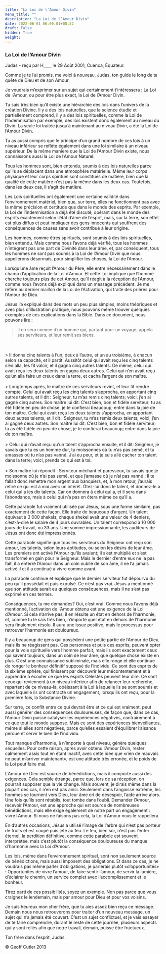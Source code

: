 ```yaml
---
title: "La Loi de l’Amour Divin"
menu_title: ""
description: "La Loi de l’Amour Divin"
date: 2022-06-01 06:00:01+00:32
draft: False
hidden: True
weight:
---
```

### La Loi de l’Amour Divin

Judas - reçu par H____ le 29 Août 2001, Cuenca, Équateur.

Comme je te l’ai promis, me voici à nouveau, Judas, ton guide le long de ta quête de Dieu et de son Amour.

Je voudrais m’exprimer sur un sujet qui certainement t’intéressera : La Loi de l’Amour, ou pour être plus exact, la Loi de l’Amour Divin.

Tu sais très bien qu’il existe une hiérarchie des lois dans l’univers de la création Divine. Il y a des lois naturelles, que la science étudie et partiellement comprend,  il y a des lois spirituelles, comme la Loi de l’Indemnisation par exemple, des lois existent donc également au niveau du Divin. La seule loi traitée jusqu’à maintenant au niveau Divin, a été la Loi de l’Amour Divin.

Tu as aussi compris que le principe d’un grand nombre de ces lois à un niveau inférieur se reflète également dans une loi similaire à un niveau supérieur. De la même manière que la Loi de l’Amour Divin existe, nous connaissons aussi la Loi de l’Amour Naturel.

Tous les hommes sont, bien entendu, soumis à des lois naturelles parce qu’ils se déplacent dans une atmosphère matérielle. Même leur corps physique et leur corps spirituel sont constitués de matière, bien que la qualité de cette matière n’est pas la même dans les deux cas. Toutefois, dans les deux cas, il s’agit de matière.

Les Lois spirituelles ont également une certaine validité dans l’environnement matériel, bien que, sur terre, elles ne fonctionnent pas avec la même précision et certitude que dans le monde des esprits. Par exemple, la Loi de l’indemnisation a déjà été discuté, opérant dans le monde des esprits exactement selon l’état d’âme de l’esprit, mais, sur la terre, son effet est plus diffus et peut impliquer des gens innocents qui souffrent des conséquences de causes sans avoir contribué à leur origine.

Les hommes, comme êtres spirituels, sont soumis à des lois spirituelles, bien entendu. Mais comme nous l’avons déjà vérifié, tous les hommes n’intègrent pas une part de Divinité dans leur âme, et, par conséquent, tous les hommes ne sont pas soumis à la Loi de l’Amour Divin que nous appellerons désormais, pour simplifier les choses, la Loi de l’Amour.

Lorsqu’une âme reçoit l’Amour du Père, elle entre nécessairement dans le champ d’application de la Loi d’Amour. Et cette Loi implique que l’homme cherche toujours plus de cet Amour, qu’il réagit à la réception de l’Amour, comme nous l’avons déjà expliqué dans un message précédent. Je me réfère au dernier maillon de la Loi de l’Activation, qui traite des prières pour l’Amour de Dieu.

Jésus l’a expliqué dans des mots un peu plus simples, moins théoriques et avec plus d’illustration pratique, nous pouvons même trouver quelques exemples de ces explications dans la Bible. Dans ce document, nous pouvons lire :

> Il en sera comme d’un homme qui, partant pour un voyage, appela ses serviteurs, et leur remit ses biens.
<br>
<br>
> Il donna cinq talents à l’un, deux à l’autre, et un au troisième, à chacun selon sa capacité, et il partit. Aussitôt celui qui avait reçu les cinq talents s’en alla, les fit valoir, et il gagna cinq autres talents. De même, celui qui avait reçu les deux talents en gagna deux autres. Celui qui n’en avait reçu qu’un alla faire un creux dans la terre, et cacha l’argent de son maître.
<br>
<br> 
> Longtemps après, le maître de ces serviteurs revint, et leur fit rendre compte. Celui qui avait reçu les cinq talents s’approcha, en apportant cinq autres talents, et il dit : Seigneur, tu m’as remis cinq talents; voici, j’en ai gagné cinq autres. Son maître lui dit: C’est bien, bon et fidèle serviteur; tu as été fidèle en peu de chose, je te confierai beaucoup; entre dans la joie de ton maître. Celui qui avait reçu les deux talents s’approcha, en apportant deux autres talents, et il dit : Seigneur, tu m’as remis deux talents; voici, j’en ai gagné deux autres. Son maître lui dit: C’est bien, bon et fidèle serviteur; tu as été fidèle en peu de chose, je te confierai beaucoup; entre dans la joie de ton maître.
<br>
<br>
> Celui qui n’avait reçu qu’un talent s’approcha ensuite, et il dit: Seigneur, je savais que tu es un homme dur, tu moissonnes où tu n’as pas semé, et tu amasses où tu n’as pas vanné. J’ai eu peur, et je suis allé cacher ton talent dans la terre; voici, prends ce qui est à toi.
<br>
<br>
> Son maître lui répondit : Serviteur méchant et paresseux, tu savais que je moissonne où je n’ai pas semé, et que j’amasse où je n’ai pas vanné ; Il te fallait donc remettre mon argent aux banquiers, et, à mon retour, j’aurais retiré ce qui est à moi avec un intérêt. Ôtez-lui donc le talent, et donnez-le à celui qui a les dix talents. Car on donnera à celui qui a, et il sera dans l’abondance, mais à celui qui n’a pas on ôtera même ce qu’il a.

Cette parabole fut vraiment utilisée par Jésus, sous une forme similaire, pas exactement de cette façon. Elle traite de beaucoup d’argent. Un talent équivaut à 3 000 shekels, chaque shekel avait une valeur de 4 deniers, c’est-à-dire le salaire de 4 jours ouvrables. Un talent correspond à 10 000 jours de travail, ou 33 ans. Une somme impressionnante, les auditeurs de Jésus ont donc été impressionnés.

Cette parabole signifie que tous les serviteurs du Seigneur ont reçu son amour, les talents, selon leurs aptitudes, ou selon les désirs de leur âme. Les premiers ont activé l’Amour qu’ils avaient; Il s’est multiplié et s’est transformé en gain pour le Seigneur. Mais le dernier d’entre eux ne la pas fait, il a enterré l’Amour dans un coin oublié de son âme, il ne l’a jamais activé il et il a continué à vivre comme avant.

La parabole continue et explique que le dernier serviteur fut dépourvu du peu qu’il possédait et puis expulsé. Ce n’est pas vrai. Jésus a mentionné que son attitude aurait eu quelques conséquences, mais il ne s’est pas exprimé en ces termes.

Conséquences, tu me demandes? Oui, c’est vrai. Comme nous l’avons déjà mentionné, l’activation de l’Amour obtenu est une exigence de la Loi d’Amour. Si cela n’arrive pas, il en résulte un état en dehors de l’harmonie, et, comme tu le sais très bien, n’importe quel état en dehors de l’harmonie sera finalement résolu. Il aura une issue positive, mais le processus pour retrouver l’harmonie est douloureux.

Il y a beaucoup de gens qui possèdent une petite partie de l’Amour de Dieu, mais ils ne réagissent pas. Ces personnes et puis ces esprits, peuvent opter pour la voie spirituelle vers l’homme parfait, mais ils sont exactement ceux qui savent toujours, dans un coin de leur âme, que quelque chose existe en plus. C’est une connaissance subliminale, mais elle ronge et elle continue de ronger le bonheur définitif supposé de l’individu. Ce sont des esprits de la sixième sphère, qui finissent par découvrir leur mécontentement et à apprendre à écouter ce que les esprits Célestes peuvent leur dire. Ce sont ceux qui reviennent à un niveau inférieur afin de relancer leur recherche, repartent de ce niveau-là, obéissant à la Loi à laquelle ils se sont soumis et avec laquelle ils ont contracté un engagement, lorsqu’ils ont reçu, pour la première fois, la Substance Divine.

Sur terre, ce conflit entre ce qui devrait être et ce qui est vraiment, peut aussi générer des conséquences douloureuses, de façon que, dans ce cas, l’Amour Divin puisse catalyser les expériences négatives, contrairement à ce que tout le monde suppose. Mais ce sont des expériences bienveillantes, même si elles sont négatives, parce qu’elles essaient d’équilibrer l’aisance perdue et servir le bien de l’individu.

Tout manque d’harmonie, à n’importe à quel niveau, génère quelques séquelles. Pour cette raison, après avoir obtenu l’Amour Divin, rester calmement assis tout en étant inactif, avec cette idée que «rien de mauvais ne peut m’arriver maintenant», est une attitude très erronée, et le poids de la Loi peut faire mal.

L’Amour de Dieu est source de bénédictions, mais il comporte aussi des exigences. Cela semble étrange, parce que, lors de sa réception, on pourrait supposer que la vie change. Mais souvent, je dirais même dans la plupart des cas, il n’en est pas ainsi. Seulement dans l’angoisse extrême, les hommes se tournent vers Dieu, leur âme cri de désespoir, l’aide arrive alors. Une fois qu’ils sont rétablis, tout tombe dans l’oubli. Demander l’Amour, recevoir l’Amour, est une approche qui est source de nombreuses bénédictions, mais elle exige également de notre part un engagement : vivre l’Amour. Si nous ne faisons pas cela, la Loi d’Amour nous le rappellera.

En d’autres occasions, Jésus a utilisé l’image de l’arbre qui n’est pas porteur de fruits et est coupé puis jeté au feu. Le feu, bien sûr, n’est pas l’enfer éternel, la perdition définitive, comme cette parabole est souvent interprétée, mais c’est plutôt la conséquence douloureuse du manque d’harmonie avec la Loi d’Amour.

Les lois, même dans l’environnement spirituel, sont non seulement source de bénédictions, mais aussi imposent des obligations. Et dans ce cas, je ne voudrais pas même parler d’obligations, je parlerais  plutôt «d’opportunités» : Opportunités de vivre l’amour, de faire sentir l’amour, de servir la lumière, d’éclairer le chemin, un service complet avec l’accomplissement et le bonheur.

Tirez parti de ces possibilités, soyez un exemple. Non pas parce que vous craignez le lendemain, mais par amour pour Dieu et pour vos voisins.

Je suis heureux mon cher frère, que tu aies assez bien reçu ce message. Demain nous nous retrouverons pour traiter d’un nouveau message, un sujet qui n’a jamais été couvert. C’est un sujet conflictuel, et je vais essayer de te faire comprendre, durant le reste de cette journée, plusieurs aspects qui y sont reliés afin que notre travail, demain, puisse être fructueux.

Ton frère dans l’esprit, Judas.

© Geoff Cutler 2013